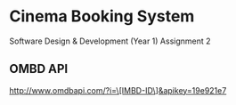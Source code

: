 # Cinema Booking System

Software Design & Development (Year 1) Assignment 2

## OMBD API
http://www.omdbapi.com/?i=\[IMBD-ID\]&apikey=19e921e7